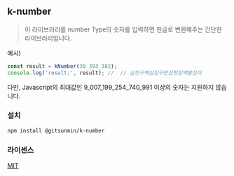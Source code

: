 ## k-number

> 이 라이브러리를 number Type의 숫자를 입력하면 한글로 변환해주는 간단한 라이브러리입니다.

예시)

```ts
const result = kNumber(39_393_382);
console.log('result:', result); //  // 삼천구백삼십구만삼천삼백팔십이
```

다만, Javascript의 최대값인 9_007_199_254_740_991 이상의 숫자는 지원하지 않습니다.

### 설치

```bash
npm install @gitsunmin/k-number
```

### 라이센스

[MIT](./LICENSE)
